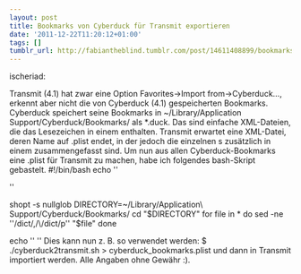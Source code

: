 ```yaml
---
layout: post
title: Bookmarks von Cyberduck für Transmit exportieren
date: '2011-12-22T11:20:12+01:00'
tags: []
tumblr_url: http://fabiantheblind.tumblr.com/post/14611408899/bookmarks-von-cyberduck-fur-transmit-exportieren
---
```

ischeriad:

Transmit (4.1) hat zwar eine Option Favorites->Import from->Cyberduck…, erkennt aber nicht die von Cyberduck (4.1) gespeicherten Bookmarks.
Cyberduck speichert seine Bookmarks in ~/Library/Application Support/Cyberduck/Bookmarks/ als *.duck. Das sind einfache XML-Dateien, die das Lesezeichen in einem <dict></dict> enthalten.
Transmit erwartet eine XML-Datei, deren Name auf .plist endet, in der jedoch die einzelnen <dict>s zusätzlich in einem <array></array> zusammengefasst sind.
Um nun aus allen Cyberduck-Bookmarks eine .plist für Transmit zu machen, habe ich folgendes bash-Skript gebastelt.
#!/bin/bash
echo ''<?xml version="1.0" encoding="UTF-8"?>
<!DOCTYPE plist PUBLIC "-//Apple//DTD PLIST 1.0//EN" "http://www.apple.com/DTDs/PropertyList-1.0.dtd">
<plist version="1.0">
<array>''

shopt -s nullglob
DIRECTORY=~/Library/Application\ Support/Cyberduck/Bookmarks/
cd "$DIRECTORY"
for file in *
    do sed -ne ''/dict/,/\/dict/p'' "$file"
done

echo ''</array>
</plist>''
Dies kann nun z. B. so verwendet werden:
$ ./cyberduck2transmit.sh > cyberduck_bookmarks.plist
und dann in Transmit importiert werden.
Alle Angaben ohne Gewähr :).
